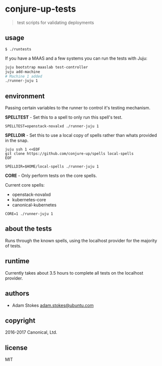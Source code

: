 # conjure-up-tests
> test scripts for validating deployments

## usage

```
$ ./runtests
```

If you have a MAAS and a few systems you can run the tests with Juju:

```bash
juju bootstrap maaslab test-controller
juju add-machine
# Machine 1 added
./runner-juju 1
```

## environment

Passing certain variables to the runner to control it's testing mechanism.

**SPELLTEST** - Set this to a spell to only run this spell's test.

```
SPELLTEST=openstack-novalxd ./runner-juju 1
```

**SPELLDIR** - Set this to use a local copy of spells rather than whats provided in the snap.

```
juju ssh 1 <<EOF
git clone https://github.com/conjure-up/spells local-spells
EOF

SPELLDIR=$HOME/local-spells ./runner-juju 1
```

**CORE** - Only perform tests on the core spells.

Current core spells:

* openstack-novalxd
* kubernetes-core
* canonical-kubernetes

```
CORE=1 ./runner-juju 1
```

## about the tests

Runs through the known spells, using the localhost provider for the majority of tests.

## runtime

Currently takes about 3.5 hours to complete all tests on the localhost provider.


## authors

* Adam Stokes <adam.stokes@ubuntu.com>

## copyright

2016-2017 Canonical, Ltd.

## license

MIT
